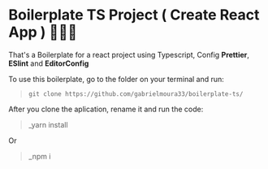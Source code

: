 # Boilerplate TS Project ( Create React App ) 🧑🏾‍💻


That's a Boilerplate for a react project using Typescript, 
Config **Prettier**, **ESlint** and **EditorConfig**

To use this boilerplate, go to the folder on your terminal and run:

> `git clone https://github.com/gabrielmoura33/boilerplate-ts/`

After you clone the aplication, rename it and run the code:

> _yarn install

Or 

> _npm i
